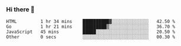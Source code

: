 ### Hi there 👋

<!--
**KLXLjun/KLXLjun** is a ✨ _special_ ✨ repository because its `README.md` (this file) appears on your GitHub profile.

Here are some ideas to get you started:

- 🔭 I’m currently working on ...
- 🌱 I’m currently learning ...
- 👯 I’m looking to collaborate on ...
- 🤔 I’m looking for help with ...
- 💬 Ask me about ...
- 📫 How to reach me: ...
- 😄 Pronouns: ...
- ⚡ Fun fact: ...
-->

<!--START_SECTION:waka-->
```text
HTML         1 hr 34 mins    ██████████▓░░░░░░░░░░░░░░   42.50 % 
Go           1 hr 21 mins    █████████▒░░░░░░░░░░░░░░░   36.70 % 
JavaScript   45 mins         █████░░░░░░░░░░░░░░░░░░░░   20.50 % 
Other        0 secs          ░░░░░░░░░░░░░░░░░░░░░░░░░   00.30 % 
```
<!--END_SECTION:waka-->
